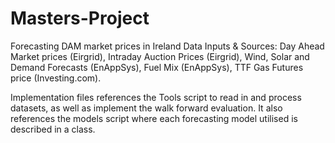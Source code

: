 # Masters-Project
Forecasting DAM market prices in Ireland
Data Inputs & Sources:  Day Ahead Market prices              (Eirgrid),
                        Intraday Auction Prices              (Eirgrid),
                        Wind, Solar and Demand Forecasts     (EnAppSys),
                        Fuel Mix                             (EnAppSys),
                        TTF Gas Futures price                (Investing.com).

Implementation files references the Tools script to read in and process datasets, as well as implement the walk forward evaluation.
It also references the models script where each forecasting model utilised is described in a class.
            
            
